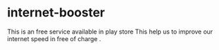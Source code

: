# internet-booster
This is an free service available in play store 
This help us to improve our internet speed in free of charge .
